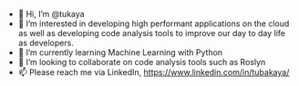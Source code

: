 - 👋 Hi, I’m @tukaya
- 👀 I’m interested in developing high performant applications on the cloud as well as developing code analysis tools to improve our day to day life as developers.
- 🌱 I’m currently learning Machine Learning with Python 
- 💞️ I’m looking to collaborate on code analysis tools such as Roslyn
- 📫 Please reach me via LinkedIn, https://www.linkedin.com/in/tubakaya/

<!---
tukaya/tukaya is a ✨ special ✨ repository because its `README.md` (this file) appears on your GitHub profile.
You can click the Preview link to take a look at your changes.
--->
